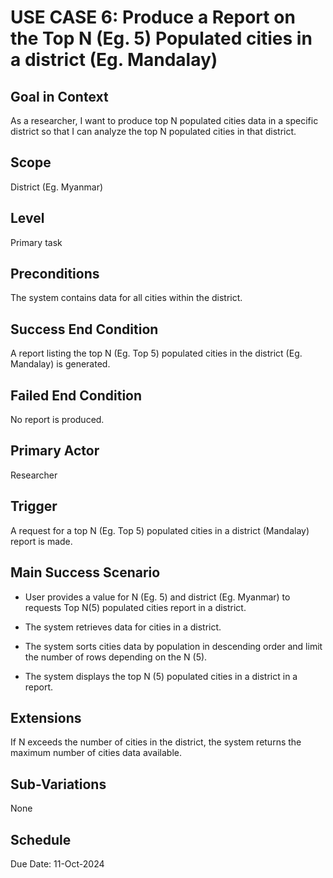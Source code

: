 # USE CASE 6: Produce a Report on the Top N (Eg. 5) Populated cities in a district (Eg. Mandalay)

## Goal in Context

As a researcher, I want to produce top N populated cities data in a specific district so that I can analyze the top N
populated cities in that district.

## Scope

District (Eg. Myanmar)

## Level

Primary task

## Preconditions

The system contains data for all cities within the district.

## Success End Condition

A report listing the top N (Eg. Top 5) populated cities in the district (Eg. Mandalay) is generated.

## Failed End Condition

No report is produced.

## Primary Actor

Researcher

## Trigger

A request for a top N (Eg. Top 5) populated cities in a district (Mandalay) report is made.

## Main Success Scenario

- User provides a value for N (Eg. 5) and district (Eg. Myanmar) to requests Top N(5) populated cities report in a
  district.

- The system retrieves data for cities in a district.

- The system sorts cities data by population in descending order and limit the number of rows depending on the N (5).

- The system displays the top N (5) populated cities in a district in a report.

## Extensions

If N exceeds the number of cities in the district, the system returns the maximum number of cities data available.

## Sub-Variations

None

## Schedule

Due Date: 11-Oct-2024